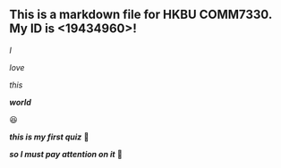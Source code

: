 ## This is a markdown file for HKBU COMM7330. My ID is <19434960>!
*I*  

_love_

*this*

 **_world_**

:laughing:

***this is my first quiz***
:book:

***so I must pay attention on it***
:muscle:
